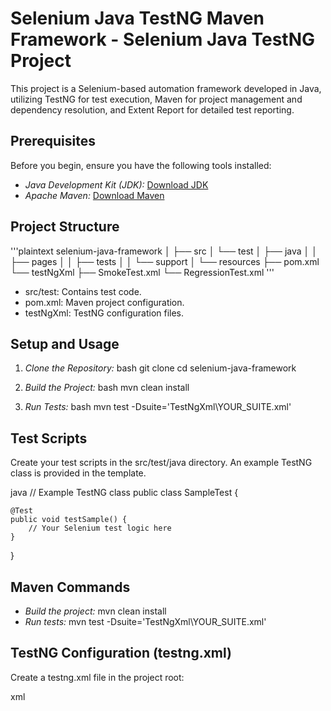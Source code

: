 # Selenium Java TestNG Maven Framework - Selenium Java TestNG Project

This project is a Selenium-based automation framework developed in Java, utilizing TestNG for test execution, Maven for project management and dependency resolution, and Extent Report for detailed test reporting.

## Prerequisites

Before you begin, ensure you have the following tools installed:

- *Java Development Kit (JDK):* [Download JDK](https://www.oracle.com/java/technologies/javase-downloads.html)
- *Apache Maven:* [Download Maven](https://maven.apache.org/download.cgi)

## Project Structure

'''plaintext
selenium-java-framework
│
├── src
│   └── test
│       ├── java
│       │   ├── pages
│       │   ├── tests
│       │   └── support
│       └── resources
├── pom.xml
└── testNgXml
	├── SmokeTest.xml
	└── RegressionTest.xml
'''

- src/test: Contains test code.
- pom.xml: Maven project configuration.
- testNgXml: TestNG configuration files.

## Setup and Usage

1. *Clone the Repository:*
   bash
   git clone 
   cd selenium-java-framework
   

2. *Build the Project:*
   bash
   mvn clean install
   

3. *Run Tests:*
   bash
   mvn test -Dsuite='TestNgXml\YOUR_SUITE.xml'
   

## Test Scripts

Create your test scripts in the src/test/java directory. An example TestNG class is provided in the template.

java
// Example TestNG class
public class SampleTest {

    @Test
    public void testSample() {
        // Your Selenium test logic here
    }
}


## Maven Commands

- *Build the project:* mvn clean install
- *Run tests:* mvn test -Dsuite='TestNgXml\YOUR_SUITE.xml'

## TestNG Configuration (testng.xml)

Create a testng.xml file in the project root:

xml
<!DOCTYPE suite SYSTEM "http://testng.org/testng-1.0.dtd">
<suite name="TestSuite">
    <test name="Test">
        <classes>
            <class name="your.package.SampleTest"/>
        </classes>
    </test>
</suite>

